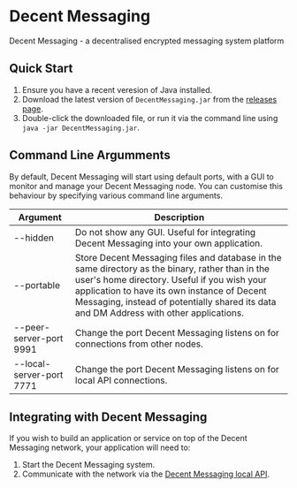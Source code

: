 # Decent Messaging
Decent Messaging - a decentralised encrypted messaging system platform

## Quick Start

1. Ensure you have a recent veresion of Java installed.
2. Download the latest version of `DecentMessaging.jar` from the [releases page](https://github.com/DivineOmega/DecentMessaging/releases).
3. Double-click the downloaded file, or run it via the command line using `java -jar DecentMessaging.jar`.

## Command Line Argumments

By default, Decent Messaging will start using default ports, with a GUI to monitor and manage your Decent Messaging node.
You can customise this behaviour by specifying various command line arguments.

| Argument        | Description |
| --------------- | ----------------- |
| --hidden        | Do not show any GUI. Useful for integrating Decent Messaging into your own application. |
| --portable      | Store Decent Messaging files and database in the same directory as the binary, rather than in the user's home directory. Useful if you wish your application to have its own instance of Decent Messaging, instead of potentially shared its data and DM Address with other applications. |
| --peer-server-port 9991 | Change the port Decent Messaging listens on for connections from other nodes. |
| --local-server-port 7771 | Change the port Decent Messaging listens on for local API connections. |

## Integrating with Decent Messaging

If you wish to build an application or service on top of the Decent Messaging network, your application will need to:

1. Start the Decent Messaging system.
2. Communicate with the network via the [Decent Messaging local API](docs/local-api.md).
